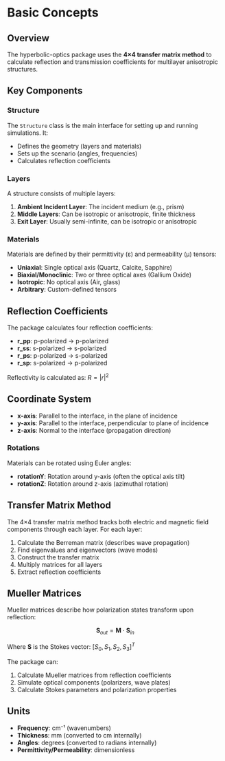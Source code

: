 # Basic Concepts

## Overview

The hyperbolic-optics package uses the **4×4 transfer matrix method** to calculate reflection and transmission coefficients for multilayer anisotropic structures.

## Key Components

### Structure


The `Structure` class is the main interface for setting up and running simulations. It:

- Defines the geometry (layers and materials)
- Sets up the scenario (angles, frequencies)
- Calculates reflection coefficients

### Layers

A structure consists of multiple layers:


1. **Ambient Incident Layer**: The incident medium (e.g., prism)
2. **Middle Layers**: Can be isotropic or anisotropic, finite thickness
3. **Exit Layer**: Usually semi-infinite, can be isotropic or anisotropic

### Materials

Materials are defined by their permittivity (ε) and permeability (μ) tensors:


- **Uniaxial**: Single optical axis (Quartz, Calcite, Sapphire)
- **Biaxial/Monoclinic**: Two or three optical axes (Gallium Oxide)
- **Isotropic**: No optical axis (Air, glass)
- **Arbitrary**: Custom-defined tensors

## Reflection Coefficients

The package calculates four reflection coefficients:


- **r_pp**: p-polarized → p-polarized
- **r_ss**: s-polarized → s-polarized  
- **r_ps**: p-polarized → s-polarized
- **r_sp**: s-polarized → p-polarized

Reflectivity is calculated as: $R = |r|^2$

## Coordinate System


- **x-axis**: Parallel to the interface, in the plane of incidence
- **y-axis**: Parallel to the interface, perpendicular to plane of incidence
- **z-axis**: Normal to the interface (propagation direction)

### Rotations

Materials can be rotated using Euler angles:


- **rotationY**: Rotation around y-axis (often the optical axis tilt)
- **rotationZ**: Rotation around z-axis (azimuthal rotation)

## Transfer Matrix Method

The 4×4 transfer matrix method tracks both electric and magnetic field components through each layer. For each layer:


1. Calculate the Berreman matrix (describes wave propagation)
2. Find eigenvalues and eigenvectors (wave modes)
3. Construct the transfer matrix
4. Multiply matrices for all layers
5. Extract reflection coefficients

## Mueller Matrices

Mueller matrices describe how polarization states transform upon reflection:

$$\mathbf{S}_{out} = \mathbf{M} \cdot \mathbf{S}_{in}$$

Where $\mathbf{S}$ is the Stokes vector: $[S_0, S_1, S_2, S_3]^T$

The package can:

1. Calculate Mueller matrices from reflection coefficients
2. Simulate optical components (polarizers, wave plates)
3. Calculate Stokes parameters and polarization properties

## Units


- **Frequency**: cm⁻¹ (wavenumbers)
- **Thickness**: mm (converted to cm internally)
- **Angles**: degrees (converted to radians internally)
- **Permittivity/Permeability**: dimensionless